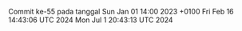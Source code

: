 Commit ke-55 pada tanggal Sun Jan 01 14:00 2023 +0100
Fri Feb 16 14:43:06 UTC 2024
Mon Jul  1 20:43:13 UTC 2024
